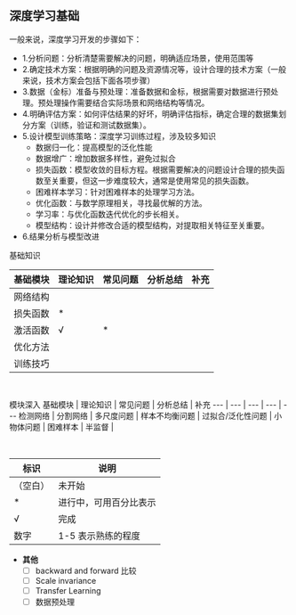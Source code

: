 ## 深度学习基础




一般来说，深度学习开发的步骤如下：
- 1.分析问题：分析清楚需要解决的问题，明确适应场景，使用范围等
- 2.确定技术方案：根据明确的问题及资源情况等，设计合理的技术方案（一般来说，技术方案会包括下面各项步骤）
- 3.数据（金标）准备与预处理：准备数据和金标，根据需要对数据进行预处理。预处理操作需要结合实际场景和网络结构等情况。
- 4.明确评估方案：如何评估结果的好坏，明确评估指标，确定合理的数据集划分方案（训练，验证和测试数据集）。
- 5.设计模型训练策略：深度学习训练过程，涉及较多知识
  - 数据归一化：提高模型的泛化性能
  - 数据增广：增加数据多样性，避免过拟合
  - 损失函数：模型收敛的目标方程。根据需要解决的问题设计合理的损失函数至关重要，但这一步难度较大，通常是使用常见的损失函数。
  - 困难样本学习：针对困难样本的处理学习方法。
  - 优化函数：与数学原理相关，寻找最优解的方法。
  - 学习率：与优化函数迭代优化的步长相关。
  - 模型结构：设计并修改合适的模型结构，对提取相关特征至关重要。
- 6.结果分析与模型改进



基础知识

基础模块 | 理论知识 | 常见问题 | 分析总结 | 补充
 --- | --- | --- | --- | ---
网络结构 | 
损失函数 | * | 
激活函数 | √ | * | 
优化方法 | 
训练技巧 | 
<br>

模块深入
基础模块 | 理论知识 | 常见问题 | 分析总结 | 补充
 --- | --- | --- | --- | ---
检测网络 | 
分割网络 | 
多尺度问题 | 
样本不均衡问题 |
过拟合/泛化性问题 |
小物体问题 |
困难样本 | 
半监督 | 

<br>

标识 | 说明 
--- | ---
（空白） | 未开始
\* | 进行中，可用百分比表示
√ | 完成
数字 | 1-5 表示熟练的程度 


- **其他**
  - [ ] backward and forward 比较
  - [ ] Scale invariance
  - [ ] Transfer Learning
  - [ ] 数据预处理
